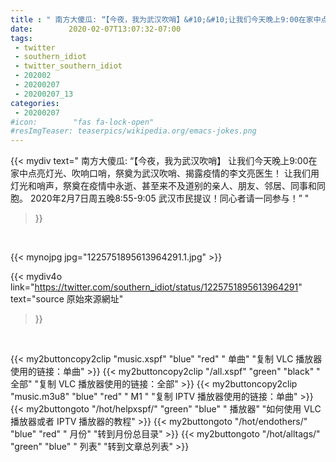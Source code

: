 ```yaml
---
title : " 南方大傻瓜: “【今夜，我为武汉吹哨】&#10;&#10;让我们今天晚上9:00在家中点亮灯光、吹响口哨，祭奠为武汉吹哨、揭露疫情的李文亮医生！&#10;&#10;让我们用灯光和哨声，祭奠在疫情中永逝、甚至来不及道别的亲人、朋友、邻居、同事和同胞。&#10;&#10;2020年2月7日周五晚8:55-9:05&#10;&#10;武汉市民提议！同心者请一同参与！”  "
date:        2020-02-07T13:07:32-07:00
tags:
 - twitter
 - southern_idiot
 - twitter_southern_idiot
 - 202002
 - 20200207
 - 20200207_13
categories:
 - 20200207
#icon:        "fas fa-lock-open"
#resImgTeaser: teaserpics/wikipedia.org/emacs-jokes.png
---
```


{{< mydiv text=" 南方大傻瓜: “【今夜，我为武汉吹哨】&#10;&#10;让我们今天晚上9:00在家中点亮灯光、吹响口哨，祭奠为武汉吹哨、揭露疫情的李文亮医生！&#10;&#10;让我们用灯光和哨声，祭奠在疫情中永逝、甚至来不及道别的亲人、朋友、邻居、同事和同胞。&#10;&#10;2020年2月7日周五晚8:55-9:05&#10;&#10;武汉市民提议！同心者请一同参与！”  "
>}}
<br>


 {{< mynojpg jpg="1225751895613964291.1.jpg" >}}<br> 



{{< mydiv4o link="https://twitter.com/southern_idiot/status/1225751895613964291"
text="source 原始來源網址"
>}}


<br>





{{< my2buttoncopy2clip "music.xspf"        "blue"   "red"    " 单曲"  "复制 VLC 播放器使用的链接：单曲" >}} {{< my2buttoncopy2clip "/all.xspf"         "green"  "black"  " 全部"  "复制 VLC 播放器使用的链接：全部" >}} {{< my2buttoncopy2clip "music.m3u8"        "blue"   "red"    " M1 "    "复制 IPTV 播放器使用的链接：单曲" >}} {{< my2buttongoto      "/hot/helpxspf/"    "green"  "blue"   " 播放器" "如何使用 VLC 播放器或者 IPTV 播放器的教程" >}} {{< my2buttongoto      "/hot/endothers/"   "blue"   "red"    " 月份"   "转到月份总目录" >}} {{< my2buttongoto      "/hot/alltags/"     "green"  "blue"   " 列表"   "转到文章总列表" >}} 
